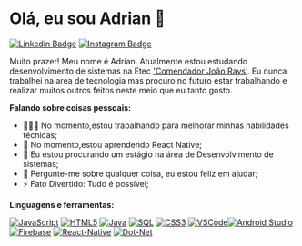 # Olá, eu sou Adrian 👋
[![Linkedin Badge](https://img.shields.io/badge/-Adrian_José_Pereira_Santos-blue?style=flat&logo=Linkedin&logoColor=white)](https://www.linkedin.com/in/adrian-santos-5a5941234) [![Instagram Badge](https://img.shields.io/badge/-@super.adr-purple?style=flat&logo=instagram&logoColor=white)](https://instagram.com/super.adr)

Muito prazer! Meu nome é Adrian. Atualmente estou estudando desenvolvimento de sistemas na Etec ['Comendador João Rays'](https://www.linkedin.com/school/etec-comendador-joao-rays/). Eu nunca trabalhei na area de tecnologia mas procuro no futuro estar trabalhando e realizar muitos outros feitos neste meio que eu tanto gosto.

**Falando sobre coisas pessoais:**

- 👨🏽‍💻 No momento,estou trabalhando para melhorar minhas habilidades técnicas;
- 🌱 No momento,estou aprendendo React Native; 
- 👯 Eu estou procurando um estágio na área de Desenvolvimento de sistemas;
- 💬 Pergunte-me sobre qualquer coisa, eu estou feliz em ajudar;
- ⚡️ Fato Divertido: Tudo é possível;

**Linguagens e ferramentas:**

 [![JavaScript](https://img.shields.io/badge/-JavaScript-black?style=flat&logo=javascript)](https://www.linkedin.com/in/adrianjpsantos) [![HTML5](https://img.shields.io/badge/-HTML5-E34F26?style=flat&logo=html5&logoColor=white)](https://www.linkedin.com/in/adrianjpsantos) [![Java](https://img.shields.io/badge/-Java-red?style=flat&logo=Java&logoColor=white)](https://www.linkedin.com/in/adrianjpsantos) [![SQL](https://img.shields.io/badge/-SQL-blue?style=flat&logo=SQL)]()
 [![CSS3](https://img.shields.io/badge/-CSS3-1572B6?style=flat&logo=css3)](https://www.linkedin.com/in/adrianjpsantos)
 [![VSCode](https://img.shields.io/badge/-VSCode-black?style=flat&logo=Visual-Studio&logoColor=blue)](https://www.linkedin.com/in/adrianjpsantos)[![Android Studio](https://img.shields.io/badge/-Android_Studio-green?style=flat&logo=Android-Studio&logoColor=white)](https://www.linkedin.com/in/adrianjpsantos) [![Firebase](https://img.shields.io/badge/-Firebase-white?style=flat&logo=firebase)]() [![React-Native](https://img.shields.io/badge/-React%20Native-lightgrey?style=flat&logo=react)]() [![Dot-Net](https://img.shields.io/badge/-dotNet-blue?style=flat&logo=dotnet)]()

